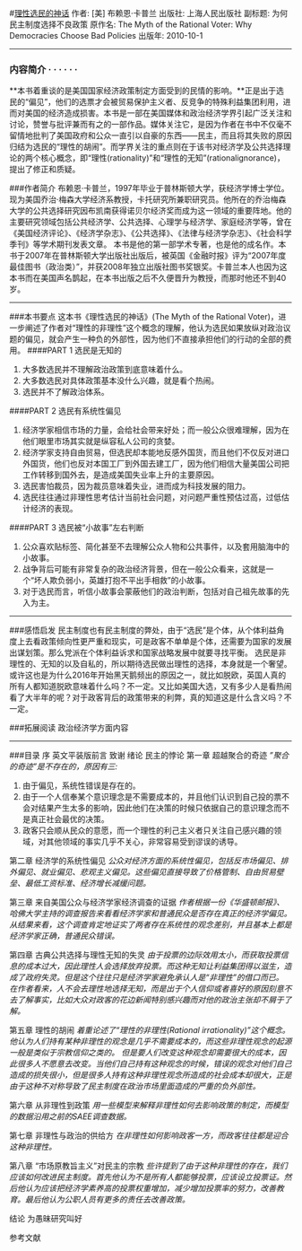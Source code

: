 #[理性选民的神话](https://book.douban.com/subject/5348296/)
作者:  [美] 布赖恩·卡普兰
出版社: 上海人民出版社
副标题: 为何民主制度选择不良政策
原作名: The Myth of the Rational Voter: Why Democracies Choose Bad Policies
出版年: 2010-10-1
***
### 内容简介  · · · · · ·
**本书着重谈的是美国国家经济政策制定方面受到的民情的影响。**正是出于选民的“偏见”，他们的选票才会被贸易保护主义者、反竞争的特殊利益集团利用，进而对美国的经济造成损害。本书是一部在美国媒体和政治经济学界引起广泛关注和讨论，赞誉与批评兼而有之的一部作品。媒体关注它，是因为作者在书中不仅毫不留情地批判了美国政府和公众一直引以自豪的东西——民主，而且将其失败的原因归结为选民的“理性的胡闹”。而学界关注的重点则在于该书对经济学及公共选择理论的两个核心概念，即“理性(rationality)”和“理性的无知”(rationalignorance)，提出了修正和质疑。

###作者简介 
布赖恩·卡普兰，1997年毕业于普林斯顿大学，获经济学博士学位。现为美国乔治·梅森大学经济系教授，卡托研究所兼职研究员。他所在的乔治梅森大学的公共选择研究因布凯南获得诺贝尔经济奖而成为这一领域的重要阵地。他的主要研究领域包括公共经济学、公共选择、心理学与经济学、家庭经济学等，曾在《美国经济评论》、《经济学杂志》、《公共选择》、《法律与经济学杂志》、《社会科学季刊》等学术期刊发表文章。
本书是他的第一部学术专著，也是他的成名作。本书于2007年在普林斯顿大学出版社出版后，被英国《金融时报》评为“2007年度最佳图书（政治类）”，并获2008年独立出版社图书奖银奖。卡普兰本人也因为这本书而在美国声名鹊起，在本书出版之后不久便晋升为教授，而那时他还不到40岁。
***
###本书要点
这本书《理性选民的神话》(The Myth of the Rational Voter)，进一步阐述了作者对“理性的非理性”这个概念的理解，他认为选民如果放纵对政治议题的偏见，就会产生一种负的外部性，因为他们不直接承担他们的行动的全部的费用。
####PART 1 选民是无知的
1. 大多数选民并不理解政治政策到底意味着什么。
2. 大多数选民对具体政策基本没什么兴趣，就是看个热闹。
3. 选民并不了解政治体系。

####PART 2 选民有系统性偏见
1. 经济学家相信市场的力量，会给社会带来好处；而一般公众很难理解，因为在他们眼里市场其实就是纵容私人公司的贪婪。
2. 经济学家支持自由贸易，但选民却本能地反感外国货，而且他们不仅反对进口外国货，他们也反对本国工厂到外国去建工厂，因为他们相信大量美国公司把工作转移到国外去，是造成美国失业率上升的主要原因。
3. 选民害怕裁员，因为裁员意味着失业，进而成为科技发展的阻力。
4. 选民往往通过非理性思考估计当前社会问题，对问题严重性预估过高，过低估计经济的表现。

####PART 3 选民被“小故事”左右判断
1. 公众喜欢贴标签、简化甚至不去理解公众人物和公共事件，以及套用脑海中的小故事。
2. 战争背后可能有非常复杂的政治经济背景，但在一般公众看来，这就是一个“坏人欺负弱小，英雄打抱不平出手相救”的小故事。
3. 对于选民而言，听信小故事会蒙蔽他们的政治判断，包括对自己祖先故事的先入为主。
 ***
###感悟启发
民主制度也有民主制度的弊处，由于“选民”是个体，从个体利益角度上去看政策倾向性更严重和现实，可是政客不单单是个体，还需要为国家的发展出谋划策。那么党派在个体利益诉求和国家战略发展中就要寻找平衡。
选民是非理性的、无知的以及自私的，所以期待选民做出理性的选择，本身就是一个奢望。或许这也是为什么2016年开始黑天鹅频出的原因之一，就比如脱欧，英国人真的所有人都知道脱欧意味着什么吗？不一定。又比如美国大选，又有多少人是看热闹看了大半年的呢？对于政客背后的政策带来的利弊，真的知道这是什么含义吗？不一定。

###拓展阅读
政治经济学方面内容
 
***
###目录
序
英文平装版前言
致谢
绪论 民主的悖论
第一章 超越聚合的奇迹
*”聚合的奇迹”是不存在的，原因有三:*
1. 由于偏见，系统性错误是存在的。
2. 由于一个人信奉某个意识理念是不需要成本的，并且他们认识到自己投的票不会对结果产生太多的影响，因此他们在决策的时候只依据自己的意识理念而不是真正社会最优的决策。
3. 政客只会顺从民众的意愿，而一个理性的利己主义者只关注自己感兴趣的领域，对其他领域的事实几乎不关心，非常容易受到谬误的诱导。

第二章 经济学的系统性偏见
*公众对经济方面的系统性偏见，包括反市场偏见、排外偏见、就业偏见、悲观主义偏见。这些偏见直接导致了价格管制、自由贸易壁垒、最低工资标准、经济增长减缓问题。*

第三章 来自美国公众与经济学家经济调查的证据
*作者根据一份《华盛顿邮报》、哈佛大学主持的调查报告来看看经济学家和普通民众是否存在真正的经济学偏见。从结果来看，这个调查肯定地证实了两者存在系统性的观念差别，并且基本上都是经济学家正确，普通民众错误。*

第四章 古典公共选择与理性无知的失灵
*由于投票的边际效用太小，而获取投票信息的成本过大，因此理性人会选择放弃投票。而这种无知让利益集团得以滋生，造成了政府失灵。但是这个往往只是经济学家避免承认人是“非理性”的借口而已。*
*在作者看来，人不会去理性地选择无知，而是出于个人信仰或者喜好的原因刻意不去了解事实，比如大众对政客的花边新闻特别感兴趣而对他的政治主张却不屑于了解。*

第五章 理性的胡闹
*着重论述了“理性的非理性(Rational irrationality)”这个概念。他认为人们持有某种非理性的观念是几乎不需要成本的，而这些非理性观念的起源一般是类似于宗教信仰之类的。*
*但是要人们改变这种观念却需要很大的成本，因此很多人不愿意去改变。当他们自己持有这种观念的时候，错误的观念对他们自己造成的损失很小，但是很多人持有这种非理性观念所造成的社会成本却很大，正是由于这种不对称导致了民主制度在政治市场里面造成的严重的负外部性。*

第六章 从非理性到政策
*用一些模型来解释非理性如何去影响政策的制定，而模型的数据沿用之前的SAEE调查数据。*

第七章 非理性与政治的供给方
*在非理性如何影响政客一方，而政客往往都是迎合这种非理性。*

第八章 “市场原教旨主义”对民主的宗教
*些许提到了由于这种非理性的存在，我们应该如何改进民主制度。首先他认为不是所有人都能够投票，应该设立投票证。然后他认为应该把经济学素养高的投票权重增加，减少增加投票率的努力，改善教育。最后他认为公职人员有更多的责任去改善政策。*

结论 为愚昧研究叫好

参考文献
